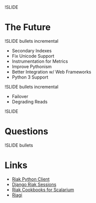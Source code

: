 !SLIDE

# The Future

!SLIDE bullets incremental

* Secondary Indexes
* Fix Unicode Support
* Instrumentation for Metrics
* Improve Pythonism
* Better Integration w/ Web Frameworks
* Python 3 Support

!SLIDE bullets incremental

* Failover
* Degrading Reads

!SLIDE

# Questions

!SLIDE bullets

# Links

* [Riak Python Client](https://github.com/basho/riak-python-client)
* [Django Riak Sessions](https://github.com/flashingpumpkin/django-riak-sessions)
* [Riak Cookbooks for Scalarium](https://github.com/mattmatt/scalarium-riak)
* [Riagi](https://github.com/basho/riagi)
